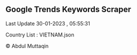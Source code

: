

## Google Trends Keywords Scraper 
 
Last Update 30-01-2023 , 05:55:31

Country List :
VIETNAM.json



© Abdul Muttaqin 
